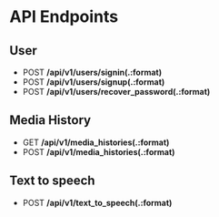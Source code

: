# API Endpoints
## User
- POST   **/api/v1/users/signin(.:format)**                       
- POST   **/api/v1/users/signup(.:format)**                                                           
- POST   **/api/v1/users/recover_password(.:format)**

## Media History
- GET    **/api/v1/media_histories(.:format)**  
- POST   **/api/v1/media_histories(.:format)**                                                       

## Text to speech
- POST   **/api/v1/text_to_speech(.:format)**                                                         
